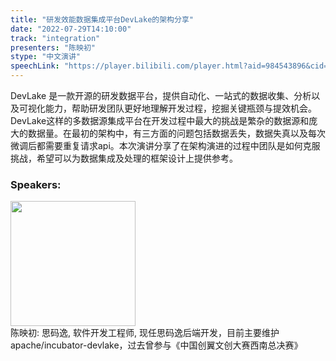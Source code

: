 ```yaml
---
title: "研发效能数据集成平台DevLake的架构分享"
date: "2022-07-29T14:10:00"
track: "integration"
presenters: "陈映初"
stype: "中文演讲"
speechLink: "https://player.bilibili.com/player.html?aid=984543896&cid=805450689&page=1"
---
```

DevLake 是一款开源的研发数据平台，提供自动化、一站式的数据收集、分析以及可视化能力，帮助研发团队更好地理解开发过程，挖掘关键瓶颈与提效机会。
DevLake这样的多数据源集成平台在开发过程中最大的挑战是繁杂的数据源和庞大的数据量。在最初的架构中，有三方面的问题包括数据丢失，数据失真以及每次微调后都需要重复请求api。本次演讲分享了在架构演进的过程中团队是如何克服挑战，希望可以为数据集成及处理的框架设计上提供参考。
 ### Speakers: 
 <img src="images/speaker/1105.png" width="200" /><br>陈映初: 思码逸, 软件开发工程师, 现任思码逸后端开发，目前主要维护apache/incubator-devlake，过去曾参与《中国创翼文创大赛西南总决赛》

 